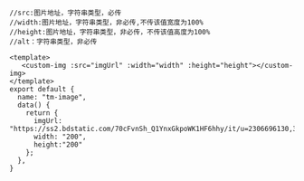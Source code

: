 <!--
 * @Desc: 
 * @Version: v1.00
 * @Author: went
 * @Date: 2021-06-07 14:30:35
 * @LastEditors: went
 * @LastEditTime: 2021-06-07 15:00:04
-->

```
//src:图片地址，字符串类型，必传
//width:图片地址，字符串类型，非必传,不传该值宽度为100%
//height:图片地址，字符串类型，非必传，不传该值高度为100%
//alt：字符串类型，非必传

<template>
   <custom-img :src="imgUrl" :width="width" :height="height"></custom-img> 
</template>
export default {
  name: "tm-image",
  data() {
    return {
      imgUrl: "https://ss2.bdstatic.com/70cFvnSh_Q1YnxGkpoWK1HF6hhy/it/u=2306696130,3636777462&fm=26&gp=0.jpg",
      width: "200",
      height:"200"
    };
  },
}
```

